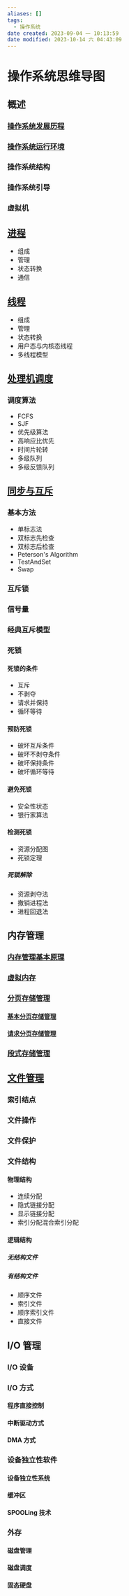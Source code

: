 ```yaml
---
aliases: []
tags:
  - 操作系统
date created: 2023-09-04 一 10:13:59
date modified: 2023-10-14 六 04:43:09
---
```


# 操作系统思维导图

## 概述

### [操作系统发展历程](操作系统发展历程.md)

### [操作系统运行环境](操作系统运行环境.md)

### 操作系统结构

### 操作系统引导

### 虚拟机

## [进程](进程.md)

- 组成
- 管理
- 状态转换
- 通信

## [线程](线程.md)

- 组成
- 管理
- 状态转换
- 用户态与内核态线程
- 多线程模型

## [处理机调度](处理机调度.md)

### 调度算法

- FCFS
- SJF
- 优先级算法
- 高响应比优先
- 时间片轮转
- 多级队列
- 多级反馈队列

## [同步与互斥](同步与互斥.md)

### 基本方法

- 单标志法
- 双标志先检查
- 双标志后检查
- Peterson's Algorithm
- TestAndSet
- Swap

### 互斥锁

### 信号量

### 经典互斥模型

### 死锁

#### 死锁的条件

- 互斥
- 不剥夺
- 请求并保持
- 循环等待

#### 预防死锁

- 破坏互斥条件
- 破坏不剥夺条件
- 破坏保持条件
- 破坏循环等待

#### 避免死锁

- 安全性状态
- 银行家算法

#### 检测死锁

- 资源分配图
- 死锁定理

##### 死锁解除

- 资源剥夺法
- 撤销进程法
- 进程回退法

## 内存管理

### [内存管理基本原理](内存管理基本原理.md)

### [虚拟内存](虚拟内存.md)

### [分页存储管理](分页存储管理.md)

#### [基本分页存储管理](基本分页存储管理.md)

#### [请求分页存储管理](请求分页存储管理.md)

### [段式存储管理](段式存储管理.md)

## [文件管理](文件管理.md)

### 索引结点

### 文件操作

### 文件保护

### 文件结构

#### 物理结构

- 连续分配
- 隐式链接分配
- 显示链接分配
- 索引分配混合索引分配

#### 逻辑结构

##### 无结构文件

##### 有结构文件

- 顺序文件
- 索引文件
- 顺序索引文件
- 直接文件

## I/O 管理

### I/O 设备

### I/O 方式

#### 程序直接控制

#### 中断驱动方式

#### DMA 方式

### 设备独立性软件

#### 设备独立性系统

#### 缓冲区

#### SPOOLing 技术

### 外存

#### 磁盘管理

#### 磁盘调度

#### 固态硬盘
